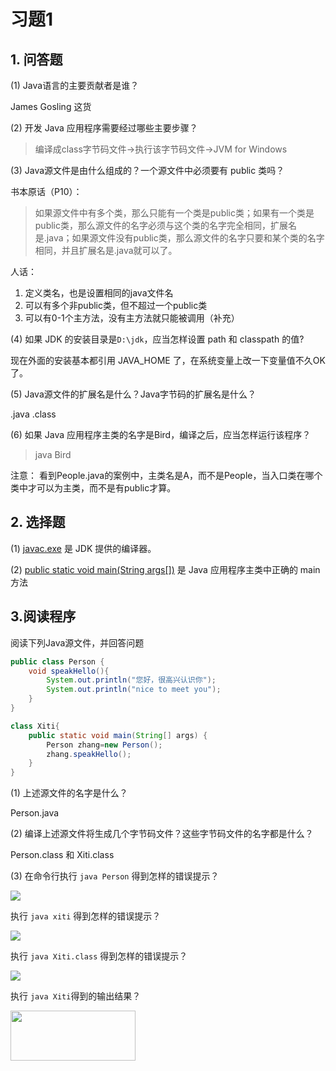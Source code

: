 # 习题1
## 1. 问答题
(1) Java语言的主要贡献者是谁？

James Gosling 这货

(2) 开发 Java 应用程序需要经过哪些主要步骤？

> 编译成class字节码文件->执行该字节码文件->JVM for Windows

(3) Java源文件是由什么组成的？一个源文件中必须要有 public 类吗？

书本原话（P10）：
> 如果源文件中有多个类，那么只能有一个类是public类；如果有一个类是public类，那么源文件的名字必须与这个类的名字完全相同，扩展名是.java；如果源文件没有public类，那么源文件的名字只要和某个类的名字相同，并且扩展名是.java就可以了。

人话：
1. 定义类名，也是设置相同的java文件名
2. 可以有多个非public类，但不超过一个public类
3. 可以有0-1个主方法，没有主方法就只能被调用（补充）

(4) 如果 JDK 的安装目录是`D:\jdk`，应当怎样设置 path 和 classpath 的值?

现在外面的安装基本都引用 JAVA_HOME 了，在系统变量上改一下变量值不久OK了。

(5) Java源文件的扩展名是什么？Java字节码的扩展名是什么？

.java .class

(6) 如果 Java 应用程序主类的名字是Bird，编译之后，应当怎样运行该程序？

> java Bird

注意：
看到People.java的案例中，主类名是A，而不是People，当入口类在哪个类中才可以为主类，而不是有public才算。

## 2. 选择题
(1) <u>javac.exe</u> 是 JDK 提供的编译器。

(2) <u>public static void main(String args[])</u> 是 Java 应用程序主类中正确的 main 方法

## 3.阅读程序
阅读下列Java源文件，并回答问题
```java
public class Person {
    void speakHello(){
        System.out.println("您好，很高兴认识你");
        System.out.println("nice to meet you");
    }
}

class Xiti{
    public static void main(String[] args) {
        Person zhang=new Person();
        zhang.speakHello();
    }
}
```

(1) 上述源文件的名字是什么？

Person.java

(2) 编译上述源文件将生成几个字节码文件？这些字节码文件的名字都是什么？

Person.class 和 Xiti.class

(3) 在命令行执行 `java Person` 得到怎样的错误提示？ 

<img src="C:\Users\LENOVO\Documents\ShareX\Screenshots\2022-09\cmd_XZcOWPqSNK.png"/>

执行 `java xiti` 得到怎样的错误提示？

<img src="C:\Users\LENOVO\Documents\ShareX\Screenshots\2022-09\cmd_Xvdv46C0H0.png"/>

执行 `java Xiti.class` 得到怎样的错误提示？

<img src="C:\Users\LENOVO\Documents\ShareX\Screenshots\2022-09\cmd_P934yyEZyP.png"/>

执行 `java Xiti`得到的输出结果？

<img height="80" src="C:\Users\LENOVO\Documents\ShareX\Screenshots\2022-09\idea64_QhSjQzBGHy.png" width="200"/>